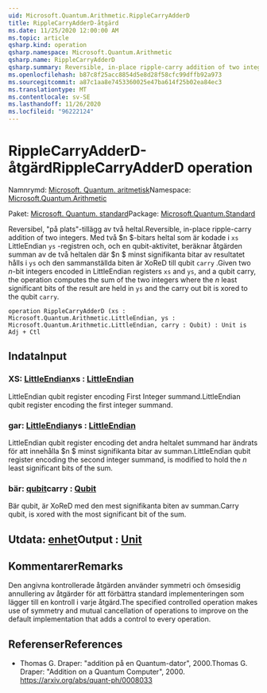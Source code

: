 ```yaml
---
uid: Microsoft.Quantum.Arithmetic.RippleCarryAdderD
title: RippleCarryAdderD-åtgärd
ms.date: 11/25/2020 12:00:00 AM
ms.topic: article
qsharp.kind: operation
qsharp.namespace: Microsoft.Quantum.Arithmetic
qsharp.name: RippleCarryAdderD
qsharp.summary: Reversible, in-place ripple-carry addition of two integers. Given two $n$-bit integers encoded in LittleEndian registers `xs` and `ys`, and a qubit carry, the operation computes the sum of the two integers where the $n$ least significant bits of the result are held in `ys` and the carry out bit is xored to the qubit `carry`.
ms.openlocfilehash: b87c8f25acc8854d5e8d28f58cfc99dffb92a973
ms.sourcegitcommit: a87c1aa8e7453360025e47ba614f25b02ea84ec3
ms.translationtype: MT
ms.contentlocale: sv-SE
ms.lasthandoff: 11/26/2020
ms.locfileid: "96222124"
---
```

# <a name="ripplecarryadderd-operation"></a><span data-ttu-id="41e14-102">RippleCarryAdderD-åtgärd</span><span class="sxs-lookup"><span data-stu-id="41e14-102">RippleCarryAdderD operation</span></span>

<span data-ttu-id="41e14-103">Namnrymd: [Microsoft. Quantum. aritmetisk](xref:Microsoft.Quantum.Arithmetic)</span><span class="sxs-lookup"><span data-stu-id="41e14-103">Namespace: [Microsoft.Quantum.Arithmetic](xref:Microsoft.Quantum.Arithmetic)</span></span>

<span data-ttu-id="41e14-104">Paket: [Microsoft. Quantum. standard](https://nuget.org/packages/Microsoft.Quantum.Standard)</span><span class="sxs-lookup"><span data-stu-id="41e14-104">Package: [Microsoft.Quantum.Standard](https://nuget.org/packages/Microsoft.Quantum.Standard)</span></span>


<span data-ttu-id="41e14-105">Reversibel, "på plats"-tillägg av två heltal.</span><span class="sxs-lookup"><span data-stu-id="41e14-105">Reversible, in-place ripple-carry addition of two integers.</span></span>
<span data-ttu-id="41e14-106">Med två $n $-bitars heltal som är kodade i `xs` LittleEndian `ys` -registren och, och en qubit-aktivitet, beräknar åtgärden summan av de två heltalen där $n $ minst signifikanta bitar av resultatet hålls i `ys` och den sammanställda biten är XoReD till qubit `carry` .</span><span class="sxs-lookup"><span data-stu-id="41e14-106">Given two $n$-bit integers encoded in LittleEndian registers `xs` and `ys`, and a qubit carry, the operation computes the sum of the two integers where the $n$ least significant bits of the result are held in `ys` and the carry out bit is xored to the qubit `carry`.</span></span>

```qsharp
operation RippleCarryAdderD (xs : Microsoft.Quantum.Arithmetic.LittleEndian, ys : Microsoft.Quantum.Arithmetic.LittleEndian, carry : Qubit) : Unit is Adj + Ctl
```


## <a name="input"></a><span data-ttu-id="41e14-107">Indata</span><span class="sxs-lookup"><span data-stu-id="41e14-107">Input</span></span>

### <a name="xs--littleendian"></a><span data-ttu-id="41e14-108">XS: [LittleEndian](xref:Microsoft.Quantum.Arithmetic.LittleEndian)</span><span class="sxs-lookup"><span data-stu-id="41e14-108">xs : [LittleEndian](xref:Microsoft.Quantum.Arithmetic.LittleEndian)</span></span>

<span data-ttu-id="41e14-109">LittleEndian qubit register encoding First Integer summand.</span><span class="sxs-lookup"><span data-stu-id="41e14-109">LittleEndian qubit register encoding the first integer summand.</span></span>


### <a name="ys--littleendian"></a><span data-ttu-id="41e14-110">gar: [LittleEndian](xref:Microsoft.Quantum.Arithmetic.LittleEndian)</span><span class="sxs-lookup"><span data-stu-id="41e14-110">ys : [LittleEndian](xref:Microsoft.Quantum.Arithmetic.LittleEndian)</span></span>

<span data-ttu-id="41e14-111">LittleEndian qubit register encoding det andra heltalet summand har ändrats för att innehålla $n $ minst signifikanta bitar av summan.</span><span class="sxs-lookup"><span data-stu-id="41e14-111">LittleEndian qubit register encoding the second integer summand, is modified to hold the $n$ least significant bits of the sum.</span></span>


### <a name="carry--qubit"></a><span data-ttu-id="41e14-112">bär: [qubit](xref:microsoft.quantum.lang-ref.qubit)</span><span class="sxs-lookup"><span data-stu-id="41e14-112">carry : [Qubit](xref:microsoft.quantum.lang-ref.qubit)</span></span>

<span data-ttu-id="41e14-113">Bär qubit, är XoReD med den mest signifikanta biten av summan.</span><span class="sxs-lookup"><span data-stu-id="41e14-113">Carry qubit, is xored with the most significant bit of the sum.</span></span>



## <a name="output--unit"></a><span data-ttu-id="41e14-114">Utdata: [enhet](xref:microsoft.quantum.lang-ref.unit)</span><span class="sxs-lookup"><span data-stu-id="41e14-114">Output : [Unit](xref:microsoft.quantum.lang-ref.unit)</span></span>



## <a name="remarks"></a><span data-ttu-id="41e14-115">Kommentarer</span><span class="sxs-lookup"><span data-stu-id="41e14-115">Remarks</span></span>

<span data-ttu-id="41e14-116">Den angivna kontrollerade åtgärden använder symmetri och ömsesidig annullering av åtgärder för att förbättra standard implementeringen som lägger till en kontroll i varje åtgärd.</span><span class="sxs-lookup"><span data-stu-id="41e14-116">The specified controlled operation makes use of symmetry and mutual cancellation of operations to improve on the default implementation that adds a control to every operation.</span></span>

## <a name="references"></a><span data-ttu-id="41e14-117">Referenser</span><span class="sxs-lookup"><span data-stu-id="41e14-117">References</span></span>

- <span data-ttu-id="41e14-118">Thomas G. Draper: "addition på en Quantum-dator", 2000.</span><span class="sxs-lookup"><span data-stu-id="41e14-118">Thomas G. Draper: "Addition on a Quantum Computer", 2000.</span></span>
  https://arxiv.org/abs/quant-ph/0008033